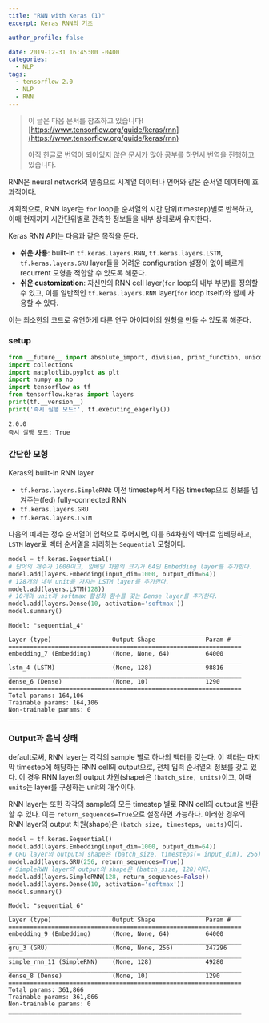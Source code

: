 ```yaml
---
title: "RNN with Keras (1)"
excerpt: Keras RNN의 기초

author_profile: false

date: 2019-12-31 16:45:00 -0400
categories: 
  - NLP
tags:
  - tensorflow 2.0
  - NLP
  - RNN
---
```

> 이 글은 다음 문서를 참조하고 있습니다!
> [https://www.tensorflow.org/guide/keras/rnn](https://www.tensorflow.org/guide/keras/rnn)
> 
> 아직 한글로 번역이 되어있지 않은 문서가 많아 공부를 하면서 번역을 진행하고 있습니다.

RNN은 neural network의 일종으로 시계열 데이터나 언어와 같은 순서열 데이터에 효과적이다.

계획적으로, RNN layer는 `for` loop을 순서열의 시간 단위(timestep)별로 반복하고, 이때 현재까지 시간단위별로 관측한 정보들을 내부 상태로써 유지한다.

Keras RNN API는 다음과 같은 목적을 둔다.
- **쉬운 사용**: built-in `tf.keras.layers.RNN`, `tf.keras.layers.LSTM`, `tf.keras.layers.GRU` layer들을 
어려운 configuration 설정이 없이 빠르게 recurrent 모형을 적합할 수 있도록 해준다.
- **쉬운 customization**: 자신만의 RNN cell layer(`for` loop의 내부 부분)를 정의할 수 있고, 이를 일반적인 `tf.keras.layers.RNN` layer(`for` loop itself)와 함께 사용할 수 있다.

이는 최소한의 코드로 유연하게 다른 연구 아이디어의 원형을 만들 수 있도록 해준다.

### setup
```python
from __future__ import absolute_import, division, print_function, unicode_literals
import collections
import matplotlib.pyplot as plt
import numpy as np
import tensorflow as tf
from tensorflow.keras import layers
print(tf.__version__)
print('즉시 실행 모드:', tf.executing_eagerly())
```
```
2.0.0
즉시 실행 모드: True
```

### 간단한 모형

Keras의 built-in RNN layer
- `tf.keras.layers.SimpleRNN`: 이전 timestep에서 다음 timestep으로 정보를 넘겨주는(fed) fully-connected RNN  
- `tf.keras.layers.GRU`
- `tf.keras.layers.LSTM`

다음의 예제는 정수 순서열이 입력으로 주어지면, 이를 64차원의 벡터로 임베딩하고, `LSTM` layer로 벡터 순서열을 처리하는 `Sequential` 모형이다.

```python
model = tf.keras.Sequential()
# 단어의 개수가 1000이고, 임베딩 차원의 크기가 64인 Embedding layer를 추가한다.
model.add(layers.Embedding(input_dim=1000, output_dim=64))
# 128개의 내부 unit을 가지는 LSTM layer를 추가한다.
model.add(layers.LSTM(128))
# 10개의 unit과 softmax 활성화 함수를 갖는 Dense layer를 추가한다.
model.add(layers.Dense(10, activation='softmax'))
model.summary()
```
```
Model: "sequential_4"
_________________________________________________________________
Layer (type)                 Output Shape              Param #   
=================================================================
embedding_7 (Embedding)      (None, None, 64)          64000     
_________________________________________________________________
lstm_4 (LSTM)                (None, 128)               98816     
_________________________________________________________________
dense_6 (Dense)              (None, 10)                1290      
=================================================================
Total params: 164,106
Trainable params: 164,106
Non-trainable params: 0
_________________________________________________________________
```

### Output과 은닉 상태

default로써, RNN layer는 각각의 sample 별로 하나의 벡터를 갖는다. 이 벡터는 마지막 timestep에 해당하는 RNN cell의 output으로, 전체 입력 순서열의 정보를 갖고 있다. 이 경우 RNN layer의 output 차원(shape)은 `(batch_size, units)`이고, 이때 `units`는 layer를 구성하는 unit의 개수이다.

RNN layer는 또한 각각의 sample의 모든 timestep 별로 RNN cell의 output을 반환할 수 있다. 이는 `return_sequences=True`으로 설정하면 가능하다. 이러한 경우의 RNN layer의 output 차원(shape)은 `(batch_size, timesteps, units)`이다.

```python
model = tf.keras.Sequential()
model.add(layers.Embedding(input_dim=1000, output_dim=64))
# GRU layer의 output의 shape은 (batch_size, timesteps(= input_dim), 256)이다.
model.add(layers.GRU(256, return_sequences=True))
# SimpleRNN layer의 output의 shape은 (batch_size, 128)이다.
model.add(layers.SimpleRNN(128, return_sequences=False))
model.add(layers.Dense(10, activation='softmax'))
model.summary() 
```
```
Model: "sequential_6"
_________________________________________________________________
Layer (type)                 Output Shape              Param #   
=================================================================
embedding_9 (Embedding)      (None, None, 64)          64000     
_________________________________________________________________
gru_3 (GRU)                  (None, None, 256)         247296    
_________________________________________________________________
simple_rnn_11 (SimpleRNN)    (None, 128)               49280     
_________________________________________________________________
dense_8 (Dense)              (None, 10)                1290      
=================================================================
Total params: 361,866
Trainable params: 361,866
Non-trainable params: 0
_________________________________________________________________
```

<!--stackedit_data:
eyJoaXN0b3J5IjpbLTE1OTk3NDU1NzRdfQ==
-->